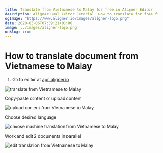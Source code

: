 ```yaml
---
title: Translate from Vietnamese to Malay for free in Aligner Editor
description: Aligner Dual Editor Tutorial. How to translate for free from Vietnamese to Malay. Aligner is multilingual document management platform. 
ogImage: "https://www.aligner.io/images/aligner-logo.png"
date: 2020-05-06T07:09:21+03:00
image: ../images/aligner-logo.png
onBlog: true
---
```


# How to translate document from Vietnamese to Malay

1. Go to editor at [app.aligner.io](https://app.aligner.io "Aligner App web page")

![translate from Vietnamese to Malay](../aligner-blank-editor.png "translate from Vietnamese to Malay")

Copy-paste content or upload content

![upload content from Vietnamese to Malay](../aligner-uploaded-document.png "upload content from Vietnamese to Malay")

Choose desired language

![choose machine translation from Vietnamese to Malay](../aligner-language-dropdown.png "choose machine translation from Vietnamese to Malay")

Work and edit 2 documents in parallel

![edit translation from Vietnamese to Malay](../aligner-double-sitded-editor.png "edit translation from Vietnamese to Malay")

